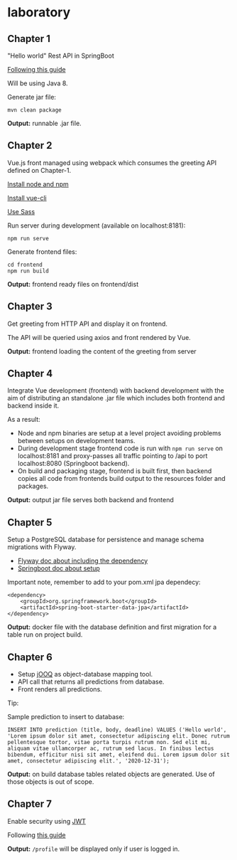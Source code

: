 # laboratory

## Chapter 1

"Hello world" Rest API in SpringBoot

[Following this guide](https://spring.io/guides/gs/rest-service/)

Will be using Java 8.

Generate jar file:

```
mvn clean package
```

**Output:** runnable .jar file.

## Chapter 2

Vue.js front managed using webpack which consumes the greeting API defined on Chapter-1.

[Install node and npm](https://nodejs.org/en/download/package-manager/)

[Install vue-cli](https://cli.vuejs.org/guide/installation.html)

[Use Sass](https://cli.vuejs.org/guide/css.html#pre-processors)

Run server during development (available on localhost:8181):

```
npm run serve
```

Generate frontend files:

```
cd frontend
npm run build
```

**Output:** frontend ready files on frontend/dist

## Chapter 3

Get greeting from HTTP API and display it on frontend.

The API will be queried using axios and front rendered by Vue.

**Output:** frontend loading the content of the greeting from server

## Chapter 4

Integrate Vue development (frontend) with backend development with the aim of distributing an standalone .jar file which includes both frontend and backend inside it.

As a result:

- Node and npm binaries are setup at a level project avoiding problems between setups on development teams.
- During development stage frontend code is run with `npm run serve` on localhost:8181 and proxy-passes all traffic pointing to /api to port localhost:8080 (Springboot backend).
- On build and packaging stage, frontend is built first, then backend copies all code from frontends build output to the resources folder and packages.

**Output:** output jar file serves both backend and frontend

## Chapter 5

Setup a PostgreSQL database for persistence and manage schema migrations with Flyway.

- [Flyway doc about including the dependency](https://flywaydb.org/documentation/usage/plugins/springboot)
- [Springboot doc about setup](https://docs.spring.io/spring-boot/docs/current/reference/html/howto.html#howto-execute-flyway-database-migrations-on-startup)

Important note, remember to add to your pom.xml jpa dependecy:
```
<dependency>
    <groupId>org.springframework.boot</groupId>
    <artifactId>spring-boot-starter-data-jpa</artifactId>
</dependency>
```

**Output:** docker file with the database definition and first migration for a table run on project build. 

## Chapter 6

- Setup [jOOQ](https://www.jooq.org/) as object-database mapping tool.
- API call that returns all predictions from database.
- Front renders all predictions.

Tip:

Sample prediction to insert to database:

```
INSERT INTO prediction (title, body, deadline) VALUES ('Hello world', 'Lorem ipsum dolor sit amet, consectetur adipiscing elit. Donec rutrum pellentesque tortor, vitae porta turpis rutrum non. Sed elit mi, aliquam vitae ullamcorper ac, rutrum sed lacus. In finibus lectus bibendum, efficitur nisi sit amet, eleifend dui. Lorem ipsum dolor sit amet, consectetur adipiscing elit.', '2020-12-31');
```

**Output:** on build database tables related objects are generated. Use of those objects is out of scope.

## Chapter 7

Enable security using [JWT](https://jwt.io/)

Following [this guide](https://bezkoder.com/spring-boot-security-postgresql-jwt-authentication/)

**Output:** `/profile` will be displayed only if user is logged in.
